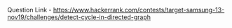 Question Link - https://www.hackerrank.com/contests/target-samsung-13-nov19/challenges/detect-cycle-in-directed-graph